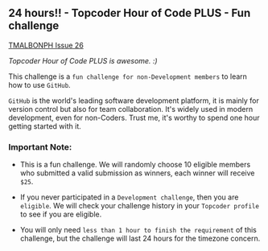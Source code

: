 ## 24 hours!! - Topcoder Hour of Code PLUS - Fun challenge

[TMALBONPH Issue 26](https://github.com/billsedison/tc-hour-of-code-plus/issues/26)

*Topcoder Hour of Code PLUS is awesome. :)*

This challenge is a `fun challenge for non-Development members` to learn how to use `GitHub`.

`GitHub` is the world's leading software development platform, it is mainly for version control but also for team collaboration. It's widely used in modern development, even for non-Coders. Trust me, it's worthy to spend one hour getting started with it.

### Important Note:

- This is a fun challenge. We will randomly choose 10 eligible members who submitted a valid submission as winners, each winner will receive `$25`.

- If you never participated in a `Development challenge`, then you are `eligible`. We will check your challenge history in your `Topcoder profile` to see if you are eligible.

- You will only need `less than 1 hour to finish the requirement` of this challenge, but the challenge will last 24 hours for the timezone concern.
